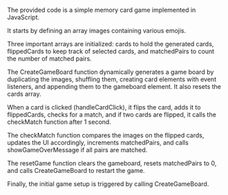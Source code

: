 The provided code is a simple memory card game implemented in JavaScript.

It starts by defining an array images containing various emojis.

Three important arrays are initialized: cards to hold the generated cards, flippedCards to keep track of selected cards, and matchedPairs to count the number of matched pairs.

The CreateGameBoard function dynamically generates a game board by duplicating the images, shuffling them, creating card elements with event listeners, and appending them to the gameboard element. It also resets the cards array.

When a card is clicked (handleCardClick), it flips the card, adds it to flippedCards, checks for a match, and if two cards are flipped, it calls the checkMatch function after 1 second.

The checkMatch function compares the images on the flipped cards, updates the UI accordingly, increments matchedPairs, and calls showGameOverMessage if all pairs are matched.

The resetGame function clears the gameboard, resets matchedPairs to 0, and calls CreateGameBoard to restart the game.

Finally, the initial game setup is triggered by calling CreateGameBoard.
